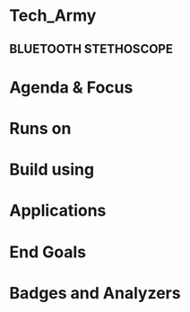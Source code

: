 # Tech_Army
## BLUETOOTH STETHOSCOPE

# Agenda & Focus


# Runs on

# Build using

# Applications


# End Goals


# Badges and Analyzers
